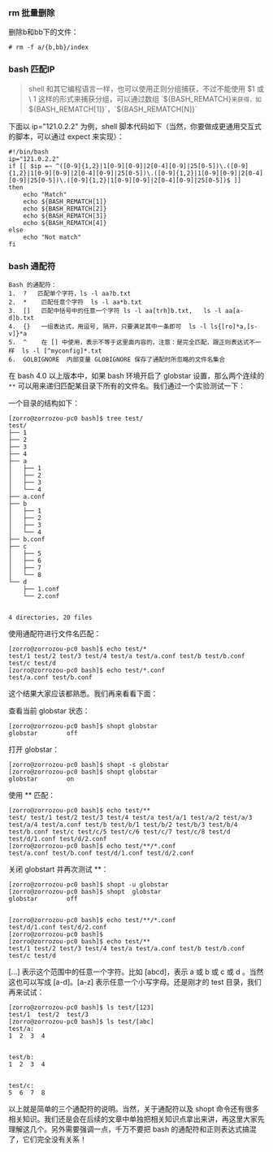 


### rm 批量删除

删除b和bb下的文件：

```
# rm -f a/{b,bb}/index
```


### bash 匹配IP


> shell 和其它编程语言一样，也可以使用正则分组捕获，不过不能使用 $1 或 \ 1 这样的形式来捕获分组，可以通过数组 `${BASH_REMATCH}` 来获得，如 `${BASH_REMATCH[1]}`，`${BASH_REMATCH[N]}`


下面以 ip="121.0.2.2" 为例，shell 脚本代码如下（当然，你要做成更通用交互式的脚本，可以通过 expect 来实现）：


```
#!/bin/bash
ip="121.0.2.2"
if [[ $ip =~ ^([0-9]{1,2}|1[0-9][0-9]|2[0-4][0-9]|25[0-5])\.([0-9]{1,2}|1[0-9][0-9]|2[0-4][0-9]|25[0-5])\.([0-9]{1,2}|1[0-9][0-9]|2[0-4][0-9]|25[0-5])\.([0-9]{1,2}|1[0-9][0-9]|2[0-4][0-9]|25[0-5])$ ]]
then
    echo "Match"
    echo ${BASH_REMATCH[1]}
    echo ${BASH_REMATCH[2]}
    echo ${BASH_REMATCH[3]}
    echo ${BASH_REMATCH[4]}
else
    echo "Not match"
fi
```




### bash 通配符


```
Bash 的通配符：
1.  ?   匹配单个字符，ls -l aa?b.txt
2.  *    匹配任意个字符  ls -l aa*b.txt
3.  []   匹配中括号中的任意一个字符 ls -l aa[trh]b.txt,   ls -l aa[a-d]b.txt
4.  {}   一组表达式，用逗号, 隔开，只要满足其中一条即可  ls -l ls{[ro]*a,[s-v]}*a
5.  ^    在 [] 中使用，表示不等于这里面内容的，注意：是完全匹配，跟正则表达式不一样  ls -l [^myconfig]*.txt
6.  GOLBIGNORE  内部变量 GLOBIGNORE 保存了通配时所忽略的文件名集合
```


在 bash 4.0 以上版本中，如果 bash 环境开启了 globstar 设置，那么两个连续的 `**` 可以用来递归匹配某目录下所有的文件名。我们通过一个实验测试一下：


一个目录的结构如下：


```
[zorro@zorrozou-pc0 bash]$ tree test/
test/
├── 1
├── 2
├── 3
├── 4
├── a
│   ├── 1
│   ├── 2
│   ├── 3
│   └── 4
├── a.conf
├── b
│   ├── 1
│   ├── 2
│   ├── 3
│   └── 4
├── b.conf
├── c
│   ├── 5
│   ├── 6
│   ├── 7
│   └── 8
└── d
    ├── 1.conf
    └── 2.conf


4 directories, 20 files
```


使用通配符进行文件名匹配：


```
[zorro@zorrozou-pc0 bash]$ echo test/*
test/1 test/2 test/3 test/4 test/a test/a.conf test/b test/b.conf test/c test/d
[zorro@zorrozou-pc0 bash]$ echo test/*.conf
test/a.conf test/b.conf
```


这个结果大家应该都熟悉。我们再来看看下面：


查看当前 globstar 状态：


```
[zorro@zorrozou-pc0 bash]$ shopt globstar
globstar        off
```


打开 globstar：


```
[zorro@zorrozou-pc0 bash]$ shopt -s globstar
[zorro@zorrozou-pc0 bash]$ shopt globstar
globstar        on
```


使用 ** 匹配：


```
[zorro@zorrozou-pc0 bash]$ echo test/**
test/ test/1 test/2 test/3 test/4 test/a test/a/1 test/a/2 test/a/3 test/a/4 test/a.conf test/b test/b/1 test/b/2 test/b/3 test/b/4 test/b.conf test/c test/c/5 test/c/6 test/c/7 test/c/8 test/d test/d/1.conf test/d/2.conf
[zorro@zorrozou-pc0 bash]$ echo test/**/*.conf
test/a.conf test/b.conf test/d/1.conf test/d/2.conf
```


关闭 globstart 并再次测试 **：


```
[zorro@zorrozou-pc0 bash]$ shopt -u globstar
[zorro@zorrozou-pc0 bash]$ shopt  globstar
globstar        off


[zorro@zorrozou-pc0 bash]$ echo test/**/*.conf
test/d/1.conf test/d/2.conf
[zorro@zorrozou-pc0 bash]$
[zorro@zorrozou-pc0 bash]$ echo test/**
test/1 test/2 test/3 test/4 test/a test/a.conf test/b test/b.conf test/c test/d
```


[...] 表示这个范围中的任意一个字符。比如 [abcd]，表示 a 或 b 或 c 或 d 。当然这也可以写成 [a-d]。[a-z] 表示任意一个小写字母。还是刚才的 test 目录，我们再来试试：


```
[zorro@zorrozou-pc0 bash]$ ls test/[123]
test/1  test/2  test/3
[zorro@zorrozou-pc0 bash]$ ls test/[abc]
test/a:
1  2  3  4


test/b:
1  2  3  4


test/c:
5  6  7  8
```


以上就是简单的三个通配符的说明。当然，关于通配符以及 shopt 命令还有很多相关知识。我们还是会在后续的文章中单独把相关知识点拿出来讲，再这里大家先理解这几个。另外需要强调一点，千万不要把 bash 的通配符和正则表达式搞混了，它们完全没有关系！